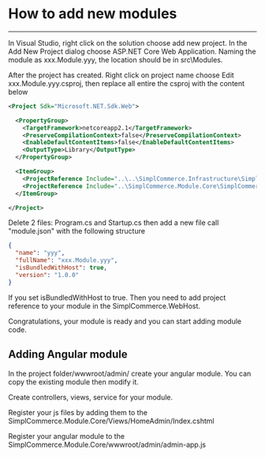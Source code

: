 # How to add new modules

---

In Visual Studio, right click on the solution choose add new project. In the Add New Project dialog choose ASP.NET Core Web Application. Naming the module as xxx.Module.yyy, the location should be in src\Modules.

After the project has created. Right click on project name choose Edit xxx.Module.yyy.csproj, then replace all entire the csproj with the content below

```xml
<Project Sdk="Microsoft.NET.Sdk.Web">

  <PropertyGroup>
    <TargetFramework>netcoreapp2.1</TargetFramework>
    <PreserveCompilationContext>false</PreserveCompilationContext>
    <EnableDefaultContentItems>false</EnableDefaultContentItems>
    <OutputType>Library</OutputType>
  </PropertyGroup>

  <ItemGroup>
    <ProjectReference Include="..\..\SimplCommerce.Infrastructure\SimplCommerce.Infrastructure.csproj" />
    <ProjectReference Include="..\SimplCommerce.Module.Core\SimplCommerce.Module.Core.csproj" />
  </ItemGroup>

</Project>
```

Delete 2 files: Program.cs and Startup.cs then add a new file call "module.json" with the following structure

```json
{
  "name": "yyy",
  "fullName": "xxx.Module.yyy",
  "isBundledWithHost": true,
  "version": "1.0.0"
}
```

If you set isBundledWithHost to true. Then you need to add project reference to your module in the SimplCommerce.WebHost.

Congratulations, your module is ready and you can start adding module code.

## Adding Angular module

In the project folder/wwwroot/admin/ create your angular module. You can copy the existing module then modify it.

Create controllers, views, service for your module.

Register your js files by adding them to the SimplCommerce.Module.Core/Views/HomeAdmin/Index.cshtml

Register your angular module to the SimplCommerce.Module.Core/wwwroot/admin/admin-app.js